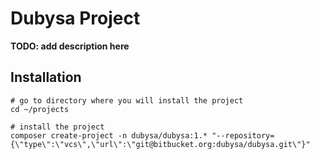 # Dubysa Project #

**TODO: add description here**

## Installation ##

    # go to directory where you will install the project
    cd ~/projects
    
    # install the project
    composer create-project -n dubysa/dubysa:1.* "--repository={\"type\":\"vcs\",\"url\":\"git@bitbucket.org:dubysa/dubysa.git\"}"